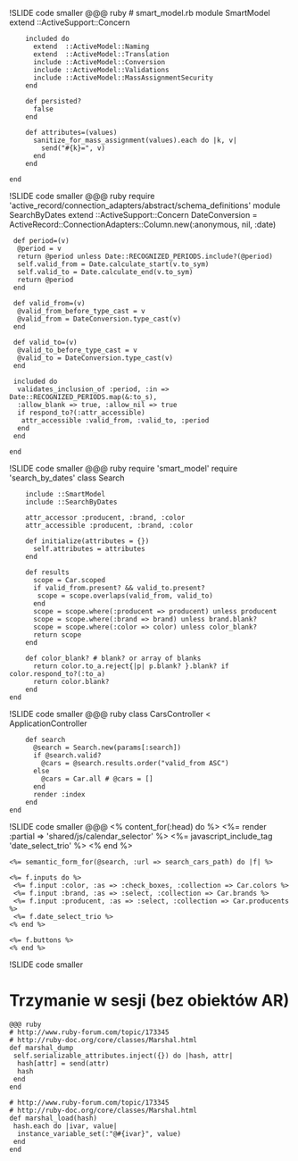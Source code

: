 !SLIDE code smaller
	@@@ ruby
	# smart_model.rb
	module SmartModel
		extend ::ActiveSupport::Concern

		included do
		  extend  ::ActiveModel::Naming
		  extend  ::ActiveModel::Translation
		  include ::ActiveModel::Conversion
		  include ::ActiveModel::Validations
		  include ::ActiveModel::MassAssignmentSecurity
		end

		def persisted?
		  false
		end

		def attributes=(values)
		  sanitize_for_mass_assignment(values).each do |k, v|
		    send("#{k}=", v)
		  end
		end

	end

!SLIDE code smaller
	@@@ ruby
	require 'active_record/connection_adapters/abstract/schema_definitions'
	module SearchByDates
	 extend ::ActiveSupport::Concern
	 DateConversion = ActiveRecord::ConnectionAdapters::Column.new(:anonymous, nil, :date)

	 def period=(v)
	  @period = v
	  return @period unless Date::RECOGNIZED_PERIODS.include?(@period)
	  self.valid_from = Date.calculate_start(v.to_sym)
	  self.valid_to = Date.calculate_end(v.to_sym)
	  return @period
	 end

	 def valid_from=(v)
	  @valid_from_before_type_cast = v
	  @valid_from = DateConversion.type_cast(v)
	 end

	 def valid_to=(v)
	  @valid_to_before_type_cast = v
	  @valid_to = DateConversion.type_cast(v)
	 end

	 included do
	  validates_inclusion_of :period, :in => Date::RECOGNIZED_PERIODS.map(&:to_s), 
	  :allow_blank => true, :allow_nil => true
	  if respond_to?(:attr_accessible)
	   attr_accessible :valid_from, :valid_to, :period
	  end
	 end

	end

!SLIDE code smaller
	@@@ ruby
	require 'smart_model'
	require 'search_by_dates'
	class Search

		include ::SmartModel
		include ::SearchByDates

		attr_accessor :producent, :brand, :color
		attr_accessible :producent, :brand, :color

		def initialize(attributes = {})
		  self.attributes = attributes
		end

		def results
		  scope = Car.scoped
		  if valid_from.present? && valid_to.present?
		   scope = scope.overlaps(valid_from, valid_to)
		  end
		  scope = scope.where(:producent => producent) unless producent
		  scope = scope.where(:brand => brand) unless brand.blank?
		  scope = scope.where(:color => color) unless color_blank?
		  return scope
		end

		def color_blank? # blank? or array of blanks
		  return color.to_a.reject{|p| p.blank? }.blank? if color.respond_to?(:to_a)
		  return color.blank?
		end
	end

!SLIDE code smaller
	@@@ ruby
	class CarsController < ApplicationController

		def search
		  @search = Search.new(params[:search])
		  if @search.valid?
		    @cars = @search.results.order("valid_from ASC")
		  else
		    @cars = Car.all # @cars = []
		  end
		  render :index
		end
	end

!SLIDE code smaller
	@@@
	<% content_for(:head) do %>
	 <%= render :partial => 'shared/js/calendar_selector' %>
	 <%= javascript_include_tag 'date_select_trio' %>
	<% end %>

	<%= semantic_form_for(@search, :url => search_cars_path) do |f| %>

	<%= f.inputs do %>
	 <%= f.input :color, :as => :check_boxes, :collection => Car.colors %>
	 <%= f.input :brand, :as => :select, :collection => Car.brands %>
	 <%= f.input :producent, :as => :select, :collection => Car.producents %>
	 <%= f.date_select_trio %>
	<% end %>

	<%= f.buttons %>
	<% end %>

!SLIDE code smaller
# Trzymanie w sesji (bez obiektów AR)
	@@@ ruby
	# http://www.ruby-forum.com/topic/173345
	# http://ruby-doc.org/core/classes/Marshal.html
	def marshal_dump
	 self.serializable_attributes.inject({}) do |hash, attr|
	  hash[attr] = send(attr)
	  hash
	 end
	end

	# http://www.ruby-forum.com/topic/173345
	# http://ruby-doc.org/core/classes/Marshal.html
	def marshal_load(hash)
	 hash.each do |ivar, value|
	  instance_variable_set(:"@#{ivar}", value)
	 end
	end
